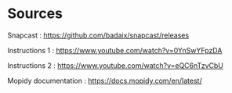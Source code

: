 # Sources
Snapcast : https://github.com/badaix/snapcast/releases

Instructions 1 : https://www.youtube.com/watch?v=0YnSwYFpzDA

Instructions 2 : https://www.youtube.com/watch?v=eQC6nTzvCbU

Mopidy documentation : https://docs.mopidy.com/en/latest/
